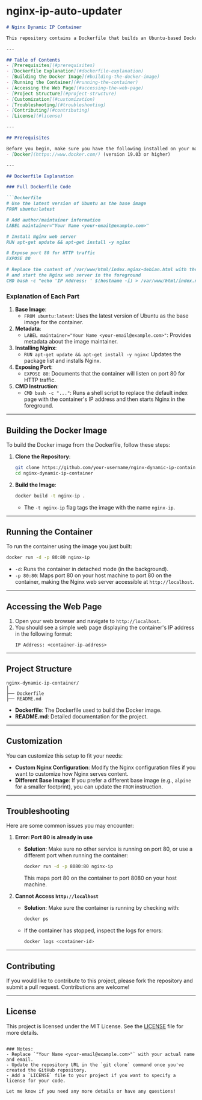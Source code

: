 # nginx-ip-auto-updater

```markdown
# Nginx Dynamic IP Container

This repository contains a Dockerfile that builds an Ubuntu-based Docker image running Nginx. The Nginx web server is configured to display the container's IP address on the default Nginx landing page. This setup is useful for dynamically displaying the container's internal IP address and demonstrates how to automate web content updates using shell scripting within a Docker container.

---

## Table of Contents
- [Prerequisites](#prerequisites)
- [Dockerfile Explanation](#dockerfile-explanation)
- [Building the Docker Image](#building-the-docker-image)
- [Running the Container](#running-the-container)
- [Accessing the Web Page](#accessing-the-web-page)
- [Project Structure](#project-structure)
- [Customization](#customization)
- [Troubleshooting](#troubleshooting)
- [Contributing](#contributing)
- [License](#license)

---

## Prerequisites

Before you begin, make sure you have the following installed on your machine:
- [Docker](https://www.docker.com/) (version 19.03 or higher)

---

## Dockerfile Explanation

### Full Dockerfile Code

```Dockerfile
# Use the latest version of Ubuntu as the base image
FROM ubuntu:latest

# Add author/maintainer information
LABEL maintainer="Your Name <your-email@example.com>"

# Install Nginx web server
RUN apt-get update && apt-get install -y nginx

# Expose port 80 for HTTP traffic
EXPOSE 80

# Replace the content of /var/www/html/index.nginx-debian.html with the container's IP address
# and start the Nginx web server in the foreground
CMD bash -c "echo 'IP Address: ' $(hostname -i) > /var/www/html/index.nginx-debian.html && nginx -g 'daemon off;'"
```

### Explanation of Each Part

1. **Base Image**: 
   - `FROM ubuntu:latest`: Uses the latest version of Ubuntu as the base image for the container.
2. **Metadata**:
   - `LABEL maintainer="Your Name <your-email@example.com>"`: Provides metadata about the image maintainer.
3. **Installing Nginx**:
   - `RUN apt-get update && apt-get install -y nginx`: Updates the package list and installs Nginx.
4. **Exposing Port**:
   - `EXPOSE 80`: Documents that the container will listen on port 80 for HTTP traffic.
5. **CMD Instruction**:
   - `CMD bash -c "..."`: Runs a shell script to replace the default index page with the container's IP address and then starts Nginx in the foreground.

---

## Building the Docker Image

To build the Docker image from the Dockerfile, follow these steps:

1. **Clone the Repository**:
   ```bash
   git clone https://github.com/your-username/nginx-dynamic-ip-container.git
   cd nginx-dynamic-ip-container
   ```
   
2. **Build the Image**:
   ```bash
   docker build -t nginx-ip .
   ```
   - The `-t nginx-ip` flag tags the image with the name `nginx-ip`.

---

## Running the Container

To run the container using the image you just built:

```bash
docker run -d -p 80:80 nginx-ip
```

- `-d`: Runs the container in detached mode (in the background).
- `-p 80:80`: Maps port 80 on your host machine to port 80 on the container, making the Nginx web server accessible at `http://localhost`.

---

## Accessing the Web Page

1. Open your web browser and navigate to `http://localhost`.
2. You should see a simple web page displaying the container's IP address in the following format:
   ```
   IP Address: <container-ip-address>
   ```

---

## Project Structure

```
nginx-dynamic-ip-container/
│
├── Dockerfile
├── README.md
```

- **Dockerfile**: The Dockerfile used to build the Docker image.
- **README.md**: Detailed documentation for the project.

---

## Customization

You can customize this setup to fit your needs:
- **Custom Nginx Configuration**: Modify the Nginx configuration files if you want to customize how Nginx serves content.
- **Different Base Image**: If you prefer a different base image (e.g., `alpine` for a smaller footprint), you can update the `FROM` instruction.

---

## Troubleshooting

Here are some common issues you may encounter:

1. **Error: Port 80 is already in use**
   - **Solution**: Make sure no other service is running on port 80, or use a different port when running the container:
     ```bash
     docker run -d -p 8080:80 nginx-ip
     ```
     This maps port 80 on the container to port 8080 on your host machine.

2. **Cannot Access `http://localhost`**
   - **Solution**: Make sure the container is running by checking with:
     ```bash
     docker ps
     ```
   - If the container has stopped, inspect the logs for errors:
     ```bash
     docker logs <container-id>
     ```

---

## Contributing

If you would like to contribute to this project, please fork the repository and submit a pull request. Contributions are welcome!

---

## License

This project is licensed under the MIT License. See the [LICENSE](LICENSE) file for more details.
```

### Notes:
- Replace `"Your Name <your-email@example.com>"` with your actual name and email.
- Update the repository URL in the `git clone` command once you've created the GitHub repository.
- Add a `LICENSE` file to your project if you want to specify a license for your code.

Let me know if you need any more details or have any questions!
